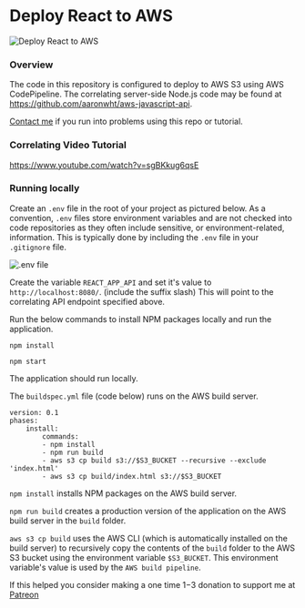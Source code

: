 # Deploy React to AWS

![Deploy React to AWS](https://www.aaronwht.com/images/s3-build/deploy-react-to-aws.jpg)


### Overview
The code in this repository is configured to deploy to AWS S3 using AWS CodePipeline. The correlating server-side Node.js code may be found at https://github.com/aaronwht/aws-javascript-api.

[Contact me](https://www.aaronwht.com/contact-me) if you run into problems using this repo or tutorial.  

### Correlating Video Tutorial
https://www.youtube.com/watch?v=sgBKkug6qsE


### Running locally
Create an ```.env``` file in the root of your project as pictured below.  As a convention, ```.env``` files store environment variables and are not checked into code repositories as they often include sensitive, or environment-related, information.  This is typically done by including the ```.env``` file in your ```.gitignore``` file.

![.env file](https://www.aaronwht.com/images/s3-build/env-variables.png)

Create the variable ```REACT_APP_API``` and set it's value to ```http://localhost:8080/```. (include the suffix slash)  This will point to the correlating API endpoint specified above.

Run the below commands to install NPM packages locally and run the application.

```npm install```

```npm start```

The application should run locally.

The ```buildspec.yml``` file (code below) runs on the AWS build server.
```
version: 0.1
phases:
    install:
        commands:
        - npm install
        - npm run build
        - aws s3 cp build s3://$S3_BUCKET --recursive --exclude 'index.html'
        - aws s3 cp build/index.html s3://$S3_BUCKET
```

```npm install``` installs NPM packages on the AWS build server.

```npm run build``` creates a production version of the application on the AWS build server in the ```build``` folder.

```aws s3 cp build``` uses the AWS CLI (which is automatically installed on the build server) to recursively copy the contents of the ```build``` folder to the AWS S3 bucket using the environment variable ```$S3_BUCKET```.  This environment variable's value is used by the ```AWS build pipeline```.  

If this helped you consider making a one time $1-$3 donation to support me at [Patreon](https://www.patreon.com/aaronwht)
